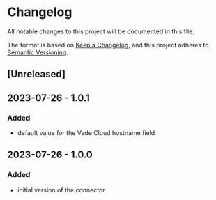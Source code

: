 # Changelog

All notable changes to this project will be documented in this file.

The format is based on [Keep a Changelog](https://keepachangelog.com/en/1.0.0/),
and this project adheres to [Semantic Versioning](https://semver.org/spec/v2.0.0.html).

## [Unreleased]

## 2023-07-26 - 1.0.1

### Added

- default value for the Vade Cloud hostname field

## 2023-07-26 - 1.0.0

### Added

- initial version of the connector

